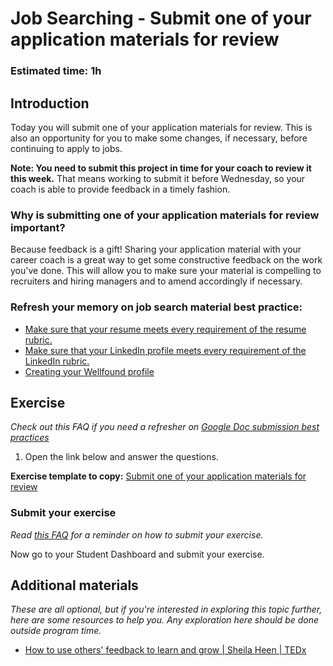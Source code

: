 # Job Searching - Submit one of your application materials for review

### **Estimated time**: 1h

## Introduction

Today you will submit one of your application materials for review. This is also an opportunity for you to make some changes, if necessary, before continuing to apply to jobs.

**Note: You need to submit this project in time for your coach to review it this week.** That means working to submit it before Wednesday, so your coach is able to provide feedback in a timely fashion.

### Why is submitting one of your application materials for review important?

Because feedback is a gift! Sharing your application material with your career coach is a great way to get some constructive feedback on the work you've done. This will allow you to make sure your material is compelling to recruiters and hiring managers and to amend accordingly if necessary.

### **Refresh your memory on job search material best practice:**

- [Make sure that your resume meets every requirement of the resume rubric.](https://docs.google.com/document/d/1lxBFRdvPW_cLQpX8n_gj8O8t1XPcXjGTDOCI813Uga0/edit)
- [Make sure that your LinkedIn profile meets every requirement of the LinkedIn rubric.](https://docs.google.com/document/d/1MHmt3Vx4SRHa7z8PuoUiYg9eLakpi1qGPT6868bacGc/edit)
- [Creating your Wellfound profile](https://github.com/microverseinc/curriculum-professional-skills/blob/main/interview-prep/create-the-first-draft-of-your-angellist-profile.md)

## Exercise

_Check out this FAQ if you need a refresher on [Google Doc submission best practices](https://microverse.zendesk.com/hc/en-us/articles/360063156813)_

1. Open the link below and answer the questions.

**Exercise template to copy:** [Submit one of your application materials for review](https://docs.google.com/document/d/1qyV5u7CCRI_MR_CELaW_htkVw0gmaxBSfJlc6gUW-Jg/edit?usp=sharing)

### Submit your exercise

_Read [this FAQ](https://microverse.zendesk.com/hc/en-us/articles/360061344234) for a reminder on how to submit your exercise._

Now go to your Student Dashboard and submit your exercise.

## Additional materials

_These are all optional, but if you're interested in exploring this topic further, here are some resources to help you. Any exploration here should be done outside program time._

- [How to use others' feedback to learn and grow | Sheila Heen | TEDx](https://www.youtube.com/watch?v=FQNbaKkYk_Q)
